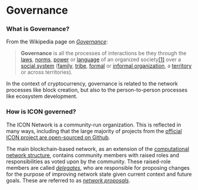 # Governance

### What is Governance?

From the Wikipedia page on [_Governance_](https://en.wikipedia.org/wiki/Governance):

> **Governance** is all the processes of interactions be they through the [laws](https://en.wikipedia.org/wiki/Law), [norms](https://en.wikipedia.org/wiki/Social\_norm), [power](https://en.wikipedia.org/wiki/Power\_\(social\_and\_political\)) or [language](https://en.wikipedia.org/wiki/Language) of an organized society[\[1\]](https://en.wikipedia.org/wiki/Governance#cite\_note-1) over a [social system](https://en.wikipedia.org/wiki/Social\_system) ([family](https://en.wikipedia.org/wiki/Family), [tribe](https://en.wikipedia.org/wiki/Tribe), [formal](https://en.wikipedia.org/wiki/Formal\_organization) or [informal organization](https://en.wikipedia.org/wiki/Informal\_organization), a [territory](https://en.wikipedia.org/wiki/Territory) or across territories).

In the context of cryptocurrency, governance is related to the network processes like block creation, but also to the person-to-person processes like ecosystem development.

### How is ICON governed?

The ICON Network is a community-run organization. This is reflected in many ways, including that the large majority of projects from the [official ICON project are open-sourced on Github](https://github.com/icon-project).

The main blockchain-based network, as an extension of the [computational network structure](../network/), contains community members with raised roles and responsibilities as voted upon by the community. These raised-role members are called [_delegates_](delegates.md), who are responsible for proposing changes for the purpose of improving network state given current context and future goals. These are referred to as [_network proposals_](network-proposals/).
